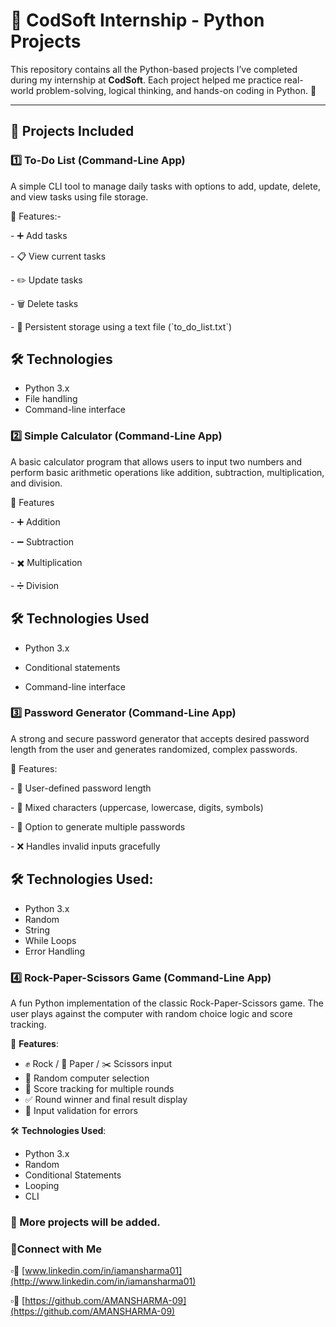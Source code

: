 # 💼 CodSoft Internship - Python Projects

This repository contains all the Python-based projects I’ve completed during my internship at **CodSoft**. Each project helped me practice real-world problem-solving, logical thinking, and hands-on coding in Python. 🐍

---

## 📁 Projects Included

### 1️⃣ To-Do List (Command-Line App)

A simple CLI tool to manage daily tasks with options to add, update, delete, and view tasks using file storage.

&#x20;🔧 Features:-

\- ➕ Add tasks &#x20;

\- 📋 View current tasks &#x20;

\- ✏️ Update tasks &#x20;

\- 🗑️ Delete tasks &#x20;

\- 💾 Persistent storage using a text file (\`to\_do\_list.txt\`)

## 🛠️ Technologies

* Python 3.x
* File handling
* Command-line interface

### 2️⃣ Simple Calculator (Command-Line App)

A basic calculator program that allows users to input two numbers and perform basic arithmetic operations like addition, subtraction, multiplication, and division.

&#x20;🔧 Features

\- ➕ Addition &#x20;

\- ➖ Subtraction &#x20;

\- ✖️ Multiplication &#x20;

\- ➗ Division &#x20;

## 🛠️ Technologies Used

* Python 3.x

* Conditional statements

* Command-line interface

### 3️⃣ Password Generator (Command-Line App)
A strong and secure password generator that accepts desired password length from the user and generates randomized, complex passwords.

&#x20;🔧 Features:

\- 🔢 User-defined password length &#x20;

\- 🔐 Mixed characters (uppercase, lowercase, digits, symbols) &#x20;

\- 🔁 Option to generate multiple passwords &#x20;

\- ❌ Handles invalid inputs gracefully &#x20;

## 🛠️ Technologies Used:
* Python 3.x
* Random
* String
* While Loops
* Error Handling

### 4️⃣ Rock-Paper-Scissors Game (Command-Line App)

A fun Python implementation of the classic Rock-Paper-Scissors game. The user plays against the computer with random choice logic and score tracking.

🔧 **Features**:
- ✊ Rock / 📄 Paper / ✂️ Scissors input
- 🎲 Random computer selection
- 🔢 Score tracking for multiple rounds
- ✅ Round winner and final result display
- 🚫 Input validation for errors

🛠️ **Technologies Used**:  
* Python 3.x
* Random
* Conditional Statements
* Looping
* CLI



### 📌 More projects will be added.

### 🔗Connect with Me

▫️💼 [www.linkedin.com/in/iamansharma01](http://www.linkedin.com/in/iamansharma01)

▫️🔗 [https://github.com/AMANSHARMA-09](https://github.com/AMANSHARMA-09)
